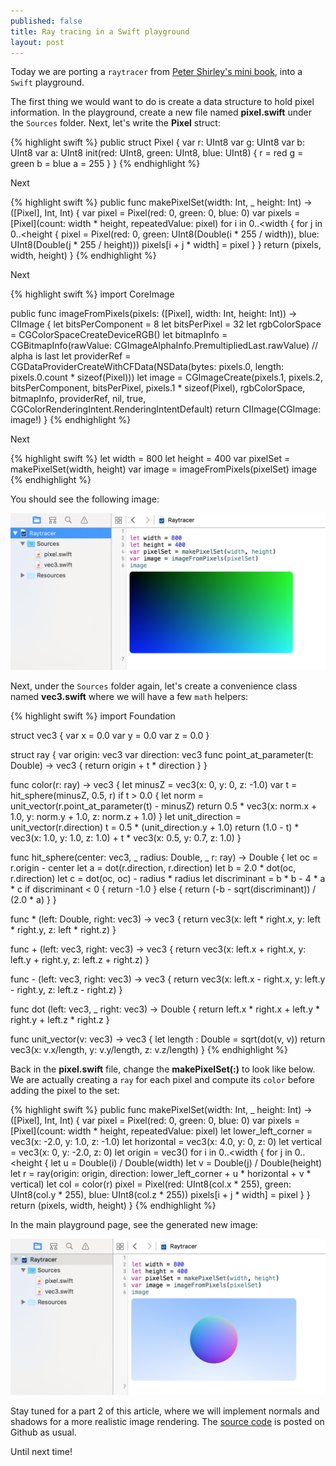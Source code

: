 ```yaml
---
published: false
title: Ray tracing in a Swift playground
layout: post
---
```

Today we are porting a `raytracer` from [Peter Shirley's mini book](http://www.amazon.com/Ray-Tracing-Weekend-Peter-Shirley-ebook/dp/B01B5AODD8), into a `Swift` playground.

The first thing we would want to do is create a data structure to hold pixel information. In the playground, create a new file named __pixel.swift__ under the `Sources` folder. Next, let's write the __Pixel__ struct:

{% highlight swift %}
public struct Pixel {
    var r: UInt8
    var g: UInt8
    var b: UInt8
    var a: UInt8
    init(red: UInt8, green: UInt8, blue: UInt8) {
        r = red
        g = green
        b = blue
        a = 255
    }
}
{% endhighlight %}

Next

{% highlight swift %}
public func makePixelSet(width: Int, _ height: Int) -> ([Pixel], Int, Int) {
    var pixel = Pixel(red: 0, green: 0, blue: 0)
    var pixels = [Pixel](count: width * height, repeatedValue: pixel)
    for i in 0..<width {
        for j in 0..<height {
            pixel = Pixel(red: 0, green: UInt8(Double(i * 255 / width)), blue: UInt8(Double(j * 255 / height)))
            pixels[i + j * width] = pixel
        }
    }
    return (pixels, width, height)
}
{% endhighlight %}

Next

{% highlight swift %}
import CoreImage

public func imageFromPixels(pixels: ([Pixel], width: Int, height: Int)) -> CIImage {
    let bitsPerComponent = 8
    let bitsPerPixel = 32
    let rgbColorSpace = CGColorSpaceCreateDeviceRGB()
    let bitmapInfo = CGBitmapInfo(rawValue: CGImageAlphaInfo.PremultipliedLast.rawValue) // alpha is last
    let providerRef = CGDataProviderCreateWithCFData(NSData(bytes: pixels.0, length: pixels.0.count * sizeof(Pixel)))
    let image = CGImageCreate(pixels.1, pixels.2, bitsPerComponent, bitsPerPixel, pixels.1 * sizeof(Pixel), rgbColorSpace, bitmapInfo, providerRef, nil, true, CGColorRenderingIntent.RenderingIntentDefault)
    return CIImage(CGImage: image!)
}
{% endhighlight %}

Next

{% highlight swift %}
let width = 800
let height = 400
var pixelSet = makePixelSet(width, height)
var image = imageFromPixels(pixelSet)
image
{% endhighlight %}

You should see the following image:

![alt text](https://github.com/Swiftor/Raytracing/raw/master/images/raytracing1.png "Raytracing 1")

Next, under the `Sources` folder again, let's create a convenience class named __vec3.swift__ where we will have a few `math` helpers:

{% highlight swift %}
import Foundation

struct vec3 {
    var x = 0.0
    var y = 0.0
    var z = 0.0
}

struct ray {
    var origin: vec3
    var direction: vec3
    func point_at_parameter(t: Double) -> vec3 {
        return origin + t * direction
    }
}

func color(r: ray) -> vec3 {
    let minusZ = vec3(x: 0, y: 0, z: -1.0)
    var t = hit_sphere(minusZ, 0.5, r)
    if t > 0.0 {
        let norm = unit_vector(r.point_at_parameter(t) - minusZ)
        return 0.5 * vec3(x: norm.x + 1.0, y: norm.y + 1.0, z: norm.z + 1.0)
    }
    let unit_direction = unit_vector(r.direction)
    t = 0.5 * (unit_direction.y + 1.0)
    return (1.0 - t) * vec3(x: 1.0, y: 1.0, z: 1.0) + t * vec3(x: 0.5, y: 0.7, z: 1.0)
}

func hit_sphere(center: vec3, _ radius: Double, _ r: ray) -> Double {
    let oc = r.origin - center
    let a = dot(r.direction, r.direction)
    let b = 2.0 * dot(oc, r.direction)
    let c = dot(oc, oc) - radius * radius
    let discriminant = b * b - 4 * a * c
    if discriminant < 0 {
        return -1.0
    } else {
        return (-b - sqrt(discriminant)) / (2.0 * a)
    }
}

func * (left: Double, right: vec3) -> vec3 {
    return vec3(x: left * right.x, y: left * right.y, z: left * right.z)
}

func + (left: vec3, right: vec3) -> vec3 {
    return vec3(x: left.x + right.x, y: left.y + right.y, z: left.z + right.z)
}

func - (left: vec3, right: vec3) -> vec3 {
    return vec3(x: left.x - right.x, y: left.y - right.y, z: left.z - right.z)
}

func dot (left: vec3, _ right: vec3) -> Double {
    return left.x * right.x + left.y * right.y + left.z * right.z
}

func unit_vector(v: vec3) -> vec3 {
    let length : Double = sqrt(dot(v, v))
    return vec3(x: v.x/length, y: v.y/length, z: v.z/length)
}
{% endhighlight %}

Back in the __pixel.swift__ file, change the __makePixelSet(:)__ to look like below. We are actually creating a `ray` for each pixel and compute its `color` before adding the pixel to the set:

{% highlight swift %}
public func makePixelSet(width: Int, _ height: Int) -> ([Pixel], Int, Int) {
    var pixel = Pixel(red: 0, green: 0, blue: 0)
    var pixels = [Pixel](count: width * height, repeatedValue: pixel)
    let lower_left_corner = vec3(x: -2.0, y: 1.0, z: -1.0)
    let horizontal = vec3(x: 4.0, y: 0, z: 0)
    let vertical = vec3(x: 0, y: -2.0, z: 0)
    let origin = vec3()
    for i in 0..<width {
        for j in 0..<height {
            let u = Double(i) / Double(width)
            let v = Double(j) / Double(height)
            let r = ray(origin: origin, direction: lower_left_corner + u * horizontal + v * vertical)
            let col = color(r)
            pixel = Pixel(red: UInt8(col.x * 255), green: UInt8(col.y * 255), blue: UInt8(col.z * 255))
            pixels[i + j * width] = pixel
        }
    }
    return (pixels, width, height)
}
{% endhighlight %}

In the main playground page, see the generated new image:

![alt text](https://github.com/Swiftor/Raytracing/raw/master/images/raytracing2.png "Raytracing 2")

Stay tuned for a part 2 of this article, where we will implement normals and shadows for a more realistic image rendering. The [source code](https://github.com/Swiftor/Raytracing) is posted on Github as usual.

Until next time!